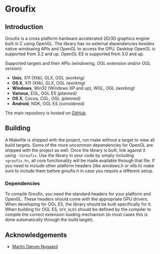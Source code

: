 # Groufix

## Introduction

Groufix is a cross platform hardware accelerated 2D/3D graphics engine built in C using OpenGL. The library has no external dependencies besides native windowing APIs and OpenGL to access the GPU. Desktop OpenGL is supported from 3.2 and up. OpenGL ES is supported from 3.0 and up.

Supported targets and their APIs _(windowing, OGL extension and/or OGL version)_:

* __Unix__,    X11 (Xlib), GLX, OGL _(working)_
* __OS X__,    X11 (Xlib), GLX, OGL _(working)_
* __Windows__, Win32 (Windows XP and up), WGL, OGL _(working)_
* __Various__, EGL, OGL ES _(planned)_
* __OS X__,    Cocoa, CGL, OGL _(planned)_
* __Android__, NDK, OGL ES _(considered)_

The main repository is hosted on [GitHub](https://github.com/Ckef/Groufix).

## Building

A Makefile is shipped with the project, run make without a target to view all build targets. Some of the more uncommon dependencies for OpenGL are shipped with the project as well. Once the library is built, link against it using `-lGroufix`. Use the library in your code by simply including `<groufix.h>`, all core functionality will be made available through that file. If you need to include other platform headers (like windows.h or xlib.h) make sure to include them before groufix.h in case you require a different setup.

### Dependencies

To compile Groufix, you need the standard headers for your platform and OpenGL. These headers should come with the appropriate GPU drivers. When developing for OGL ES, the library should be built specifically for it. When building for OGL ES, `GFX_GLES` should be defined by the compiler to compile the correct extension loading mechanism (in most cases this is done automatically through the build target).

## Acknowledgements

* [Martin Dørum Nygaard](http://www.mortie.org)
